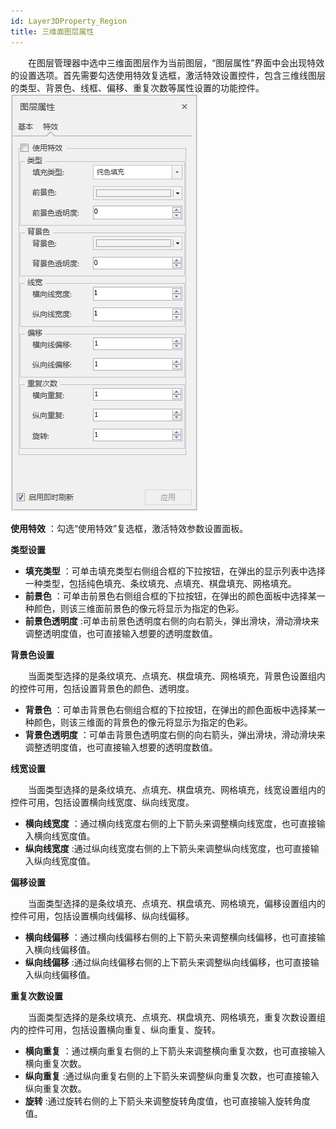 ```yaml
---
id: Layer3DProperty_Region
title: 三维面图层属性
---
```

　　在图层管理器中选中三维面图层作为当前图层，“图层属性”界面中会出现特效的设置选项。首先需要勾选使用特效复选框，激活特效设置控件，包含三维线图层的类型、背景色、线框、偏移、重复次数等属性设置的功能控件。  
![图：三维面特效设置参数  ](img/Region3DGroup.png)  
  
**使用特效** ：勾选“使用特效”复选框，激活特效参数设置面板。

**类型设置**

  * **填充类型** ：可单击填充类型右侧组合框的下拉按钮，在弹出的显示列表中选择一种类型，包括纯色填充、条纹填充、点填充、棋盘填充、网格填充。
  * **前景色** ：可单击前景色右侧组合框的下拉按钮，在弹出的颜色面板中选择某一种颜色，则该三维面前景色的像元将显示为指定的色彩。
  * **前景色透明度** :可单击前景色透明度右侧的向右箭头，弹出滑块，滑动滑块来调整透明度值，也可直接输入想要的透明度数值。

**背景色设置**

　　当面类型选择的是条纹填充、点填充、棋盘填充、网格填充，背景色设置组内的控件可用，包括设置背景色的颜色、透明度。

  * **背景色** ：可单击背景色右侧组合框的下拉按钮，在弹出的颜色面板中选择某一种颜色，则该三维面的背景色的像元将显示为指定的色彩。
  * **背景色透明度** ：可单击背景色透明度右侧的向右箭头，弹出滑块，滑动滑块来调整透明度值，也可直接输入想要的透明度数值。

**线宽设置**

　　当面类型选择的是条纹填充、点填充、棋盘填充、网格填充，线宽设置组内的控件可用，包括设置横向线宽度、纵向线宽度。

  * **横向线宽度** ：通过横向线宽度右侧的上下箭头来调整横向线宽度，也可直接输入横向线宽度值。
  * **纵向线宽度** :通过纵向线宽度右侧的上下箭头来调整纵向线宽度，也可直接输入纵向线宽度值。

**偏移设置**

　　当面类型选择的是条纹填充、点填充、棋盘填充、网格填充，偏移设置组内的控件可用，包括设置横向线偏移、纵向线偏移。

  * **横向线偏移** ：通过横向线偏移右侧的上下箭头来调整横向线偏移，也可直接输入横向线偏移值。
  * **纵向线偏移** :通过纵向线偏移右侧的上下箭头来调整纵向线偏移，也可直接输入纵向线偏移值。

**重复次数设置**

　　当面类型选择的是条纹填充、点填充、棋盘填充、网格填充，重复次数设置组内的控件可用，包括设置横向重复、纵向重复、旋转。

  * **横向重复** ：通过横向重复右侧的上下箭头来调整横向重复次数，也可直接输入横向重复次数。
  * **纵向重复** :通过纵向重复右侧的上下箭头来调整纵向重复次数，也可直接输入纵向重复次数。
  * **旋转** :通过旋转右侧的上下箭头来调整旋转角度值，也可直接输入旋转角度值。


